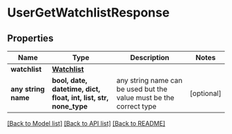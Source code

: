 # UserGetWatchlistResponse


## Properties
Name | Type | Description | Notes
------------ | ------------- | ------------- | -------------
**watchlist** | [**Watchlist**](Watchlist.md) |  | 
**any string name** | **bool, date, datetime, dict, float, int, list, str, none_type** | any string name can be used but the value must be the correct type | [optional]

[[Back to Model list]](../README.md#documentation-for-models) [[Back to API list]](../README.md#documentation-for-api-endpoints) [[Back to README]](../README.md)



